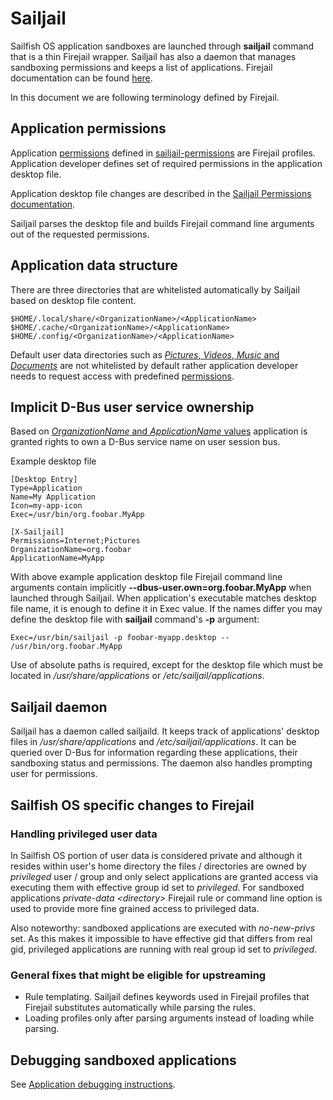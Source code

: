 # Sailjail

Sailfish OS application sandboxes are launched through **sailjail** command that is a thin Firejail
wrapper. Sailjail has also a daemon that manages sandboxing permissions and keeps a list of
applications. Firejail documentation can be found [here](https://firejail.wordpress.com/).

In this document we are following terminology defined by Firejail.

## Application permissions

Application
[permissions](https://github.com/sailfishos/sailjail-permissions#sailfish-os-application-sandboxing-and-permissions)
defined in [sailjail-permissions](https://github.com/sailfishos/sailjail-permissions) are Firejail
profiles. Application developer defines set of required permissions in the application desktop file.

Application desktop file changes are described in the [Sailjail Permissions
documentation](https://github.com/sailfishos/sailjail-permissions#enable-sandboxing-for-an-application).

Sailjail parses the desktop file and builds Firejail command line arguments out of the requested
permissions.

## Application data structure

There are three directories that are whitelisted automatically by Sailjail based on desktop file
content.

    $HOME/.local/share/<OrganizationName>/<ApplicationName>
    $HOME/.cache/<OrganizationName>/<ApplicationName>
    $HOME/.config/<OrganizationName>/<ApplicationName>

Default user data directories such as [*Pictures*, *Videos*, *Music* and
*Documents*](https://www.freedesktop.org/wiki/Software/xdg-user-dirs/) are not whitelisted by
default rather application developer needs to request access with predefined
[permissions](https://github.com/sailfishos/sailjail-permissions#permissions).

## Implicit D-Bus user service ownership

Based on [*OrganizationName* and
*ApplicationName* values](https://github.com/sailfishos/sailjail-permissions#desktop-file-changes)
application is granted rights to own a D-Bus service name on user session bus.

Example desktop file

    [Desktop Entry]
    Type=Application
    Name=My Application
    Icon=my-app-icon
    Exec=/usr/bin/org.foobar.MyApp

    [X-Sailjail]
    Permissions=Internet;Pictures
    OrganizationName=org.foobar
    ApplicationName=MyApp

With above example application desktop file Firejail command line arguments contain implicitly
**--dbus-user.own=org.foobar.MyApp** when launched through Sailjail.
When application's executable matches desktop file name, it is enough to define it in Exec value. If
the names differ you may define the desktop file with **sailjail** command's **-p** argument:

    Exec=/usr/bin/sailjail -p foobar-myapp.desktop -- /usr/bin/org.foobar.MyApp

Use of absolute paths is required, except for the desktop file which must be located in
_/usr/share/applications_ or _/etc/sailjail/applications_.

## Sailjail daemon

Sailjail has a daemon called sailjaild. It keeps track of applications' desktop files in
_/usr/share/applications_ and _/etc/sailjail/applications_. It can be queried over D-Bus for
information regarding these applications, their sandboxing status and permissions. The daemon also
handles prompting user for permissions.

## Sailfish OS specific changes to Firejail

### Handling privileged user data

In Sailfish OS portion of user data is considered private and although it resides within user's home
directory the files / directories are owned by _privileged_ user / group and only select
applications are granted access via executing them with effective group id set to _privileged_. For
sandboxed applications _private-data \<directory\>_ Firejail rule or command line option is used to
provide more fine grained access to privileged data.

Also noteworthy: sandboxed applications are executed with _no-new-privs_ set. As this makes it
impossible to have effective gid that differs from real gid, privileged applications are running
with real group id set to _privileged_.

### General fixes that might be eligible for upstreaming

- Rule templating. Sailjail defines keywords used in Firejail profiles that Firejail substitutes
  automatically while parsing the rules.
- Loading profiles only after parsing arguments instead of loading while parsing.

## Debugging sandboxed applications

See [Application debugging instructions](APPDEBUG.md).
